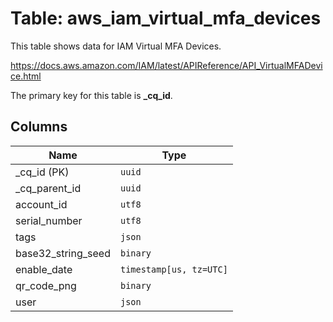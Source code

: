# Table: aws_iam_virtual_mfa_devices

This table shows data for IAM Virtual MFA Devices.

https://docs.aws.amazon.com/IAM/latest/APIReference/API_VirtualMFADevice.html

The primary key for this table is **_cq_id**.

## Columns

| Name          | Type          |
| ------------- | ------------- |
|_cq_id (PK)|`uuid`|
|_cq_parent_id|`uuid`|
|account_id|`utf8`|
|serial_number|`utf8`|
|tags|`json`|
|base32_string_seed|`binary`|
|enable_date|`timestamp[us, tz=UTC]`|
|qr_code_png|`binary`|
|user|`json`|